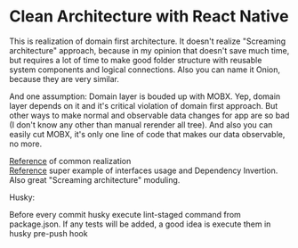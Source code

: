 # Clean Architecture with React Native

This is realization of domain first architecture. It doesn't realize "Screaming architecture" approach, because in my opinion that doesn't save much time, but requires a lot of time to make good folder structure with reusable system components and logical connections. Also you can name it Onion, because they are very similar.

And one assumption: Domain layer is bouded up with MOBX. Yep, domain layer depends on it and it's critical violation of domain first approach. But other ways to make normal and observable data changes for app are so bad (I don't know any other than manual rerender all tree). And also you can easily cut MOBX, it's only one line of code that makes our data observable, no more.

[Reference](https://github.com/bespoyasov/frontend-clean-architecture) of common realization <br/>
[Reference](https://github.com/xurxodev/frontend-clean-architecture) super example of interfaces usage and Dependency Invertion. Also great "Screaming architecture" moduling.

Husky:

Before every commit husky execute lint-staged command from package.json.
If any tests will be added, a good idea is execute them in husky pre-push hook
